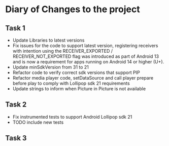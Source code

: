 # Diary of Changes to the project

## Task 1
- Update Libraries to latest versions
- Fix issues for the code to support latest version, registering receivers with intention using the RECEIVER_EXPORTED / RECEIVER_NOT_EXPORTED flag was introduced as part of Android 13 and is now a requirement for apps running on Android 14 or higher (U+).
- Update minSdkVersion from 31 to 21
- Refactor code to verify correct sdk versions that support PIP
- Refactor media player code, setDataSource and call player prepare before play to comply with Lollipop sdk 21 requirements
- Update strings to inform when Picture in Picture is not available

## Task 2
- Fix instrumented tests to support Android Lollipop sdk 21
- TODO include new tests

## Task 3